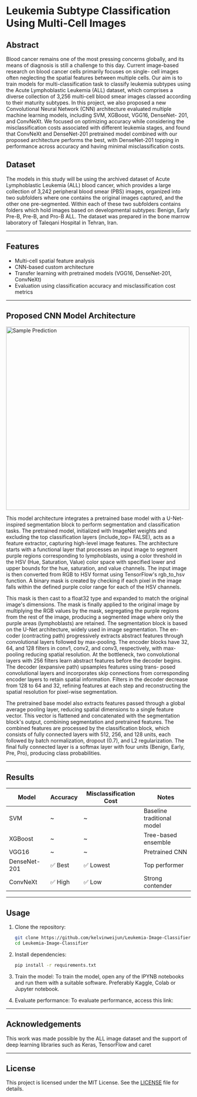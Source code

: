 # Leukemia Subtype Classification Using Multi-Cell Images

## Abstract

Blood cancer remains one of the most pressing concerns globally, and its means of diagnosis is still a challenge to this day. Current image-based research on blood cancer cells primarily focuses on single- cell images often neglecting the spatial features between multiple cells. Our aim is to train models for multi-classification task to classify leukemia subtypes using the Acute Lymphoblastic Leukemia (ALL) dataset, which comprises a diverse collection of 3,256 multi-cell blood smear images classed according to their maturity subtypes. In this project, we also proposed a new Convolutional Neural Network (CNN) architecture evaluated multiple machine learning models, including SVM, XGBoost, VGG16, DenseNet- 201, and ConvNeXt. We focused on optimizing accuracy while considering the misclassification costs associated with different leukemia stages, and found that ConvNeXt and DenseNet-201 pretrained model combined with our proposed architecture performs the best, with DenseNet-201 topping in performance across accuracy and having minimal misclassification costs.

##  Dataset

The models in this study will be using the archived dataset of Acute Lymphoblastic Leukemia (ALL) blood cancer, which provides a large collection of 3,242 peripheral blood smear (PBS) images, organized into two subfolders where one contains the original images captured, and the other one pre-segmented. Within each of these two subfolders contains folders which hold images based on developmental subtypes: Benign, Early Pre-B, Pre-B, and Pro-B ALL. The dataset was prepared in the bone marrow laboratory of Taleqani Hospital in Tehran, Iran.

---

## Features

- Multi-cell spatial feature analysis
- CNN-based custom architecture
- Transfer learning with pretrained models (VGG16, DenseNet-201, ConvNeXt)
- Evaluation using classification accuracy and misclassification cost metrics

---

## Proposed CNN Model Architecture

<img src="images/proposed_architecture_flowchart.png" alt="Sample Prediction" width="500"/>

This model architecture integrates a pretrained base model with a U-Net-inspired segmentation block to perform segmentation and classification tasks. The pretrained model, initialized with ImageNet weights and excluding the top classification layers (include_top= FALSE), acts as a feature extractor, capturing high-level image features.
The architecture starts with a functional layer that processes an input image to segment purple regions corresponding to lymphoblasts, using a color threshold in the HSV (Hue, Saturation, Value) color space with specified lower and upper bounds for the hue, saturation, and value channels. The input image is then converted from RGB to HSV format using TensorFlow's rgb_to_hsv function. A binary mask is created by checking if each pixel in the image falls within the defined purple color range for each of the HSV channels.

This mask is then cast to a float32 type and expanded to match the original image's dimensions. The mask is finally applied to the original image by multiplying the RGB values by the mask, segregating the purple regions from the rest of the image, producing a segmented image where only the purple areas (lymphoblasts) are retained.
The segmentation block is based on the U-Net architecture, widely used in image segmentation. The en- coder (contracting path) progressively extracts abstract features through convolutional layers followed by max-pooling. The encoder blocks have 32, 64, and 128 filters in conv1, conv2, and conv3, respectively, with max-pooling reducing spatial resolution. At the bottleneck, two convolutional layers with 256 filters learn abstract features before the decoder begins. The decoder (expansive path) upsamples features using trans- posed convolutional layers and incorporates skip connections from corresponding encoder layers to retain spatial information. Filters in the decoder decrease from 128 to 64 and 32, refining features at each step and reconstructing the spatial resolution for pixel-wise segmentation.

The pretrained base model also extracts features passed through a global average pooling layer, reducing spatial dimensions to a single feature vector. This vector is flattened and concatenated with the segmentation block's output, combining segmentation and pretrained features. The combined features are processed by the classification block, which consists of fully connected layers with 512, 256, and 128 units, each followed by batch normalization, dropout (0.7), and L2 regularization. The final fully connected layer is a softmax layer with four units (Benign, Early, Pre, Pro), producing class probabilities.

---

## Results

| Model         | Accuracy | Misclassification Cost | Notes                            |
|---------------|----------|-------------------------|----------------------------------|
| SVM           | ~        | ~                       | Baseline traditional model       |
| XGBoost       | ~        | ~                       | Tree-based ensemble              |
| VGG16         | ~        | ~                       | Pretrained CNN                   |
| DenseNet-201  | ✅ Best  | ✅ Lowest                | Top performer                    |
| ConvNeXt      | ✅ High  | ✅ Low                   | Strong contender                 |

---

## Usage

1. Clone the repository:
    ```bash
    git clone https://github.com/kelvinweijun/Leukemia-Image-Classifier.git
    cd Leukemia-Image-Classifier
    ```

2. Install dependencies:
    ```bash
    pip install -r requirements.txt
    ```

3. Train the model:
    To train the model, open any of the IPYNB notebooks and run them with a suitable software. Preferably Kaggle, Colab or Jupyter notebook.

4. Evaluate performance:
    To evaluate performance, access this link: 

---

## Acknowledgements

This work was made possible by the ALL image dataset and the support of deep learning libraries such as Keras, TensorFlow and caret

---

## License

This project is licensed under the MIT License. See the [LICENSE](LICENSE) file for details.
